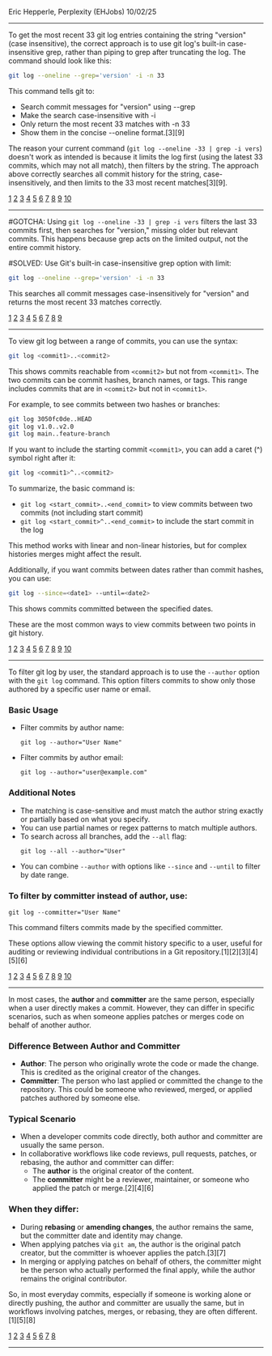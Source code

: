 Eric Hepperle, Perplexity (EHJobs) 10/02/25



----



To get the most recent 33 git log entries containing the string "version" (case insensitive), the correct approach is to use git log's built-in case-insensitive grep, rather than piping to grep after truncating the log. The command should look like this:

```bash
git log --oneline --grep='version' -i -n 33
```

This command tells git to:
- Search commit messages for "version" using --grep
- Make the search case-insensitive with -i
- Only return the most recent 33 matches with -n 33
- Show them in the concise --oneline format.[3][9]

The reason your current command (`git log --oneline -33 | grep -i vers`) doesn't work as intended is because it limits the log first (using the latest 33 commits, which may not all match), then filters by the string. The approach above correctly searches all commit history for the string, case-insensitively, and then limits to the 33 most recent matches[3][9].

[1](https://stackoverflow.com/questions/77910421/case-insensitive-search-on-git-log-comments)
[2](https://gist.github.com/Zobber/3885385d421d980a59f44ca93ca9e049)
[3](https://gitbetter.substack.com/p/useful-tricks-you-might-not-know)
[4](https://code.googlesource.com/git/+/4dd046932835d14c449f04ee0f3885669cad60c5%5E2..4dd046932835d14c449f04ee0f3885669cad60c5/)
[5](https://www.reddit.com/r/git/comments/k1vkny/best_way_to_make_less_used_by_git_diff_case/)
[6](https://raw.githubusercontent.com/novoid/dot-emacs/master/config.org)
[7](https://github.com/DonJayamanne/gitHistoryVSCode/issues/299)
[8](https://stackoverflow.com/questions/28318599/git-push-error-pre-receive-hook-declined)
[9](https://www.atlassian.com/git/tutorials/git-log)
[10](https://docs.redhat.com/en/documentation/openshift_container_platform/4.16/html/builds_using_buildconfig/creating-build-inputs)


---


#GOTCHA: Using `git log --oneline -33 | grep -i vers` filters the last 33 commits first, then searches for "version," missing older but relevant commits. This happens because grep acts on the limited output, not the entire commit history.

#SOLVED: Use Git's built-in case-insensitive grep option with limit:
```bash
git log --oneline --grep='version' -i -n 33
```
This searches all commit messages case-insensitively for "version" and returns the most recent 33 matches correctly.

[1](https://stackoverflow.com/questions/2928584/how-to-grep-search-through-committed-code-in-the-git-history)
[2](https://betterstack.com/community/questions/how-to-grep-committed-code-in-the-git-history/)
[3](https://git-scm.com/book/en/v2/Git-Tools-Searching)
[4](https://gun.io/news/2025/04/git-search-log/)
[5](https://git-scm.com/docs/git-log)
[6](https://www.kosli.com/blog/git-grep-like-a-pro-the-complete-guide/)
[7](https://www.atlassian.com/git/tutorials/git-log)
[8](https://labex.io/tutorials/git-how-to-troubleshoot-git-log-syntax-419050)
[9](https://www.hatica.io/blog/git-log-cheatsheet/)


---


To view git log between a range of commits, you can use the syntax:

```bash
git log <commit1>..<commit2>
```

This shows commits reachable from `<commit2>` but not from `<commit1>`. The two commits can be commit hashes, branch names, or tags. This range includes commits that are in `<commit2>` but not in `<commit1>`. 

For example, to see commits between two hashes or branches:

```bash
git log 3050fc0de..HEAD
git log v1.0..v2.0
git log main..feature-branch
```

If you want to include the starting commit `<commit1>`, you can add a caret (^) symbol right after it:

```bash
git log <commit1>^..<commit2>
```

To summarize, the basic command is:

- `git log <start_commit>..<end_commit>` to view commits between two commits (not including start commit)
- `git log <start_commit>^..<end_commit>` to include the start commit in the log

This method works with linear and non-linear histories, but for complex histories merges might affect the result.

Additionally, if you want commits between dates rather than commit hashes, you can use:

```bash
git log --since=<date1> --until=<date2>
```

This shows commits committed between the specified dates.

These are the most common ways to view commits between two points in git history.

[1](https://www.30secondsofcode.org/git/s/view-changes-summary)
[2](https://www.atlassian.com/git/tutorials/git-log)
[3](https://stackoverflow.com/questions/18679870/list-commits-between-2-commit-hashes-in-git)
[4](https://www.30secondsofcode.org/git/s/view-commits-in-date-range)
[5](https://git-scm.com/book/en/v2/Git-Basics-Viewing-the-Commit-History)
[6](https://www.reddit.com/r/git/comments/18u7e7s/how_can_i_get_a_range_of_changes_for_a_file/)
[7](https://www.reddit.com/r/git/comments/1ky95qh/how_to_retrieve_commits_between_two_given_commit/)
[8](https://stackoverflow.com/questions/18595305/git-log-outputs-in-a-specific-revision-range)
[9](https://gist.github.com/zulhfreelancer/fbc417b67d9fd51354512643d9f335bd)
[10](https://www.reddit.com/r/git/comments/99h5bl/is_it_possible_to_squash_range_of_commits_for_git/)


---


To filter git log by user, the standard approach is to use the `--author` option with the `git log` command. This option filters commits to show only those authored by a specific user name or email.

### Basic Usage
- Filter commits by author name:
  ```
  git log --author="User Name"
  ```
- Filter commits by author email:
  ```
  git log --author="user@example.com"
  ```

### Additional Notes
- The matching is case-sensitive and must match the author string exactly or partially based on what you specify.
- You can use partial names or regex patterns to match multiple authors.
- To search across all branches, add the `--all` flag:
  ```
  git log --all --author="User"
  ```
- You can combine `--author` with options like `--since` and `--until` to filter by date range.

### To filter by committer instead of author, use:
```
git log --committer="User Name"
```

This command filters commits made by the specified committer.

These options allow viewing the commit history specific to a user, useful for auditing or reviewing individual contributions in a Git repository.[1][2][3][4][5][6]

[1](https://betterstack.com/community/questions/how-to-view-git-log-of-one-users-commits/)
[2](https://stackoverflow.com/questions/4259996/how-can-i-view-a-git-log-of-just-one-users-commits)
[3](https://www.30secondsofcode.org/git/s/view-commits-by-author-or-committer)
[4](https://www.geeksforgeeks.org/git/git-filtering-the-commit-history/)
[5](https://stephencharlesweiss.com/filter-git-commits-by-author/)
[6](https://git.github.io/git-reference/inspect/)
[7](https://git-scm.com/docs/git-log)
[8](https://labex.io/tutorials/git-how-to-filter-git-commit-logs-by-author-417427)
[9](https://git-scm.com/book/en/v2/Git-Basics-Viewing-the-Commit-History)
[10](https://intellij-support.jetbrains.com/hc/en-us/community/posts/360000642619-Hide-commits-by-user-or-regex-in-GIT-Log-view)


---


In most cases, the **author** and **committer** are the same person, especially when a user directly makes a commit. However, they can differ in specific scenarios, such as when someone applies patches or merges code on behalf of another author.

### Difference Between Author and Committer
- **Author**: The person who originally wrote the code or made the change. This is credited as the original creator of the changes.
- **Committer**: The person who last applied or committed the change to the repository. This could be someone who reviewed, merged, or applied patches authored by someone else.

### Typical Scenario
- When a developer commits code directly, both author and committer are usually the same person.
- In collaborative workflows like code reviews, pull requests, patches, or rebasing, the author and committer can differ:
  - The **author** is the original creator of the content.
  - The **committer** might be a reviewer, maintainer, or someone who applied the patch or merge.[2][4][6]

### When they differ:
- During **rebasing** or **amending changes**, the author remains the same, but the committer date and identity may change.
- When applying patches via `git am`, the author is the original patch creator, but the committer is whoever applies the patch.[3][7]
- In merging or applying patches on behalf of others, the committer might be the person who actually performed the final apply, while the author remains the original contributor.

So, in most everyday commits, especially if someone is working alone or directly pushing, the author and committer are usually the same, but in workflows involving patches, merges, or rebasing, they are often different.[1][5][8]

[1](https://stackoverflow.com/questions/18750808/what-is-the-difference-between-the-author-and-committer-in-git)
[2](https://javascript.plainenglish.io/git-author-vs-committer-whats-the-difference-57428d2ae644)
[3](https://groups.google.com/g/repo-discuss/c/6aH9rH8nUdo)
[4](https://news.ycombinator.com/item?id=7792026)
[5](https://www.codependentcodr.com/git-tip-of-the-day-committer-vs-author.html)
[6](https://docs.gitguardian.com/platform/glossary)
[7](https://ivan.bessarabov.com/blog/git-author-committer)
[8](https://www.reddit.com/r/git/comments/uixkhr/how_to_change_the_author_and_committer_of_the_one/)


---



